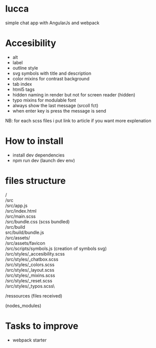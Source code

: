 # lucca

simple chat app with AngularJs and webpack

# Accesibility

- alt
- label
- outline style
- svg symbols with title and description
- color mixins for contrast background
- tab index
- html5 tags
- hidden naming in render but not for screen reader (hidden)
- typo mixins for modulable font
- always show the last message (srcoll fct)
- when enter key is press the message is send

NB: for each scss files i put link to article if you want more explenation

# How to install

- install dev dependencies
- npm run dev (launch dev env)

# files structure

/\
/src\
/src/app.js\
/src/index.html\
/src/main.scss\
/src/bundle.css (scss bundled)\
/src/build\
src/build/bundle.js\
/src/assets/\
/src/assets/favicon\
/src/scripts/symbols.js (creation of symbols svg)\
/src/styles/_accesibility.scss\
/src/styles/_chatbox.scss\
/src/styles/_colors.scss\
/src/styles/_layout.scss\
/src/styles/_mixins.scss\
/src/styles/_reset.scss\
/src/styles/_typos.scss\


/ressources (files received)

(nodes_modules)




# Tasks to improve

- webpack starter
